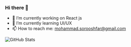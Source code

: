 ### Hi there 👋


- 🔭 I’m currently working on React js
- 🌱 I’m currently learning UI/UX
- 📫 How to reach me: mohammad.sorooshfar@gmail.com 


![GitHub Stats](https://github-readme-stats.vercel.app/api?username=mohammadSorooshfar&theme=radical)

